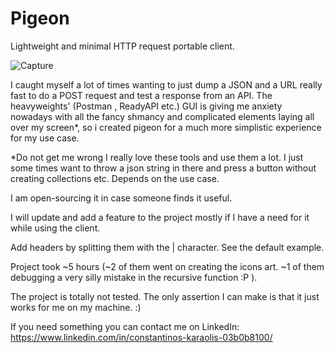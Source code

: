 # Pigeon
 Lightweight and minimal HTTP request portable client.

![Capture](https://user-images.githubusercontent.com/27203568/106358885-9cbd9580-6317-11eb-8052-93459d828cc3.JPG)


I caught myself a lot of times wanting to just dump a JSON and a URL  really fast to do a POST request and test a response from an API. The heavyweights' (Postman , ReadyAPI etc.) GUI is giving me anxiety nowadays with all the  fancy shmancy and complicated elements laying all over my screen*, so i created pigeon for a much more simplistic experience for my use case.

*Do not get me wrong I really love these tools and use them a lot. I just some times want to throw a json string in there and press a button without creating collections etc. Depends on the use case.


I am open-sourcing it in case someone finds it useful.

I will update and add a feature to the project mostly if I have a need for it while using the client.

Add headers by splitting them with the | character. See the default example. 

Project took ~5 hours (~2 of them went on creating the icons art. ~1 of them debugging a very silly mistake in the recursive function :P ).

The project is totally not tested. The only assertion I can make is that it just works for me on my machine. :)

If you need something you can contact me on LinkedIn: https://www.linkedin.com/in/constantinos-karaolis-03b0b8100/
